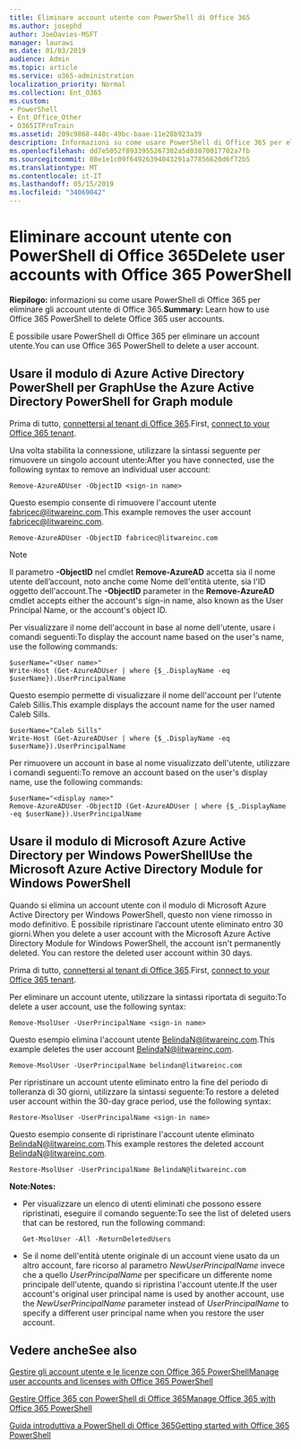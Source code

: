 ```yaml
---
title: Eliminare account utente con PowerShell di Office 365
ms.author: josephd
author: JoeDavies-MSFT
manager: laurawi
ms.date: 01/03/2019
audience: Admin
ms.topic: article
ms.service: o365-administration
localization_priority: Normal
ms.collection: Ent_O365
ms.custom:
- PowerShell
- Ent_Office_Other
- O365ITProTrain
ms.assetid: 209c9868-448c-49bc-baae-11e28b923a39
description: Informazioni su come usare PowerShell di Office 365 per eliminare gli account utente di Office 365.
ms.openlocfilehash: dd7e5052f8933955267302a5d03870017702a7fb
ms.sourcegitcommit: 08e1e1c09f64926394043291a77856620d6f72b5
ms.translationtype: MT
ms.contentlocale: it-IT
ms.lasthandoff: 05/15/2019
ms.locfileid: "34069042"
---
```

# <a name="delete-user-accounts-with-office-365-powershell"></a><span data-ttu-id="aad37-103">Eliminare account utente con PowerShell di Office 365</span><span class="sxs-lookup"><span data-stu-id="aad37-103">Delete user accounts with Office 365 PowerShell</span></span>

<span data-ttu-id="aad37-104">**Riepilogo:** informazioni su come usare PowerShell di Office 365 per eliminare gli account utente di Office 365.</span><span class="sxs-lookup"><span data-stu-id="aad37-104">**Summary:**  Learn how to use Office 365 PowerShell to delete Office 365 user accounts.</span></span>
  
<span data-ttu-id="aad37-105">È possibile usare PowerShell di Office 365 per eliminare un account utente.</span><span class="sxs-lookup"><span data-stu-id="aad37-105">You can use Office 365 PowerShell to delete a user account.</span></span>

   
## <a name="use-the-azure-active-directory-powershell-for-graph-module"></a><span data-ttu-id="aad37-106">Usare il modulo di Azure Active Directory PowerShell per Graph</span><span class="sxs-lookup"><span data-stu-id="aad37-106">Use the Azure Active Directory PowerShell for Graph module</span></span>

<span data-ttu-id="aad37-107">Prima di tutto, [connettersi al tenant di Office 365](connect-to-office-365-powershell.md#connect-with-the-azure-active-directory-powershell-for-graph-module).</span><span class="sxs-lookup"><span data-stu-id="aad37-107">First, [connect to your Office 365 tenant](connect-to-office-365-powershell.md#connect-with-the-azure-active-directory-powershell-for-graph-module).</span></span>

<span data-ttu-id="aad37-108">Una volta stabilita la connessione, utilizzare la sintassi seguente per rimuovere un singolo account utente:</span><span class="sxs-lookup"><span data-stu-id="aad37-108">After you have connected, use the following syntax to remove an individual user account:</span></span>
  
```
Remove-AzureADUser -ObjectID <sign-in name>
```

<span data-ttu-id="aad37-109">Questo esempio consente di rimuovere l'account utente fabricec@litwareinc.com.</span><span class="sxs-lookup"><span data-stu-id="aad37-109">This example removes the user account fabricec@litwareinc.com.</span></span>
  
```
Remove-AzureADUser -ObjectID fabricec@litwareinc.com
```

> [!NOTE]
> <span data-ttu-id="aad37-110">Il parametro **-ObjectID** nel cmdlet **Remove-AzureAD** accetta sia il nome utente dell’account, noto anche come Nome dell'entità utente, sia l'ID oggetto dell'account.</span><span class="sxs-lookup"><span data-stu-id="aad37-110">The **-ObjectID** parameter in the **Remove-AzureAD** cmdlet accepts either the account's sign-in name, also known as the User Principal Name, or the account's object ID.</span></span>
  
<span data-ttu-id="aad37-111">Per visualizzare il nome dell'account in base al nome dell'utente, usare i comandi seguenti:</span><span class="sxs-lookup"><span data-stu-id="aad37-111">To display the account name based on the user's name, use the following commands:</span></span>
  
```
$userName="<User name>"
Write-Host (Get-AzureADUser | where {$_.DisplayName -eq $userName}).UserPrincipalName
```

<span data-ttu-id="aad37-112">Questo esempio permette di visualizzare il nome dell'account per l'utente Caleb Sillis.</span><span class="sxs-lookup"><span data-stu-id="aad37-112">This example displays the account name for the user named Caleb Sills.</span></span>
  
```
$userName="Caleb Sills"
Write-Host (Get-AzureADUser | where {$_.DisplayName -eq $userName}).UserPrincipalName
```

<span data-ttu-id="aad37-113">Per rimuovere un account in base al nome visualizzato dell'utente, utilizzare i comandi seguenti:</span><span class="sxs-lookup"><span data-stu-id="aad37-113">To remove an account based on the user's display name, use the following commands:</span></span>
  
```
$userName="<display name>"
Remove-AzureADUser -ObjectID (Get-AzureADUser | where {$_.DisplayName -eq $userName}).UserPrincipalName
```

## <a name="use-the-microsoft-azure-active-directory-module-for-windows-powershell"></a><span data-ttu-id="aad37-114">Usare il modulo di Microsoft Azure Active Directory per Windows PowerShell</span><span class="sxs-lookup"><span data-stu-id="aad37-114">Use the Microsoft Azure Active Directory Module for Windows PowerShell</span></span>

<span data-ttu-id="aad37-p101">Quando si elimina un account utente con il modulo di Microsoft Azure Active Directory per Windows PowerShell, questo non viene rimosso in modo definitivo. È possibile ripristinare l’account utente eliminato entro 30 giorni.</span><span class="sxs-lookup"><span data-stu-id="aad37-p101">When you delete a user account with the Microsoft Azure Active Directory Module for Windows PowerShell, the account isn't permanently deleted. You can restore the deleted user account within 30 days.</span></span>

<span data-ttu-id="aad37-117">Prima di tutto, [connettersi al tenant di Office 365](connect-to-office-365-powershell.md#connect-with-the-microsoft-azure-active-directory-module-for-windows-powershell).</span><span class="sxs-lookup"><span data-stu-id="aad37-117">First, [connect to your Office 365 tenant](connect-to-office-365-powershell.md#connect-with-the-microsoft-azure-active-directory-module-for-windows-powershell).</span></span>


<span data-ttu-id="aad37-118">Per eliminare un account utente, utilizzare la sintassi riportata di seguito:</span><span class="sxs-lookup"><span data-stu-id="aad37-118">To delete a user account, use the following syntax:</span></span>
  
```
Remove-MsolUser -UserPrincipalName <sign-in name>
```

<span data-ttu-id="aad37-119">Questo esempio elimina l'account utente BelindaN@litwareinc.com.</span><span class="sxs-lookup"><span data-stu-id="aad37-119">This example deletes the user account BelindaN@litwareinc.com.</span></span>
  
```
Remove-MsolUser -UserPrincipalName belindan@litwareinc.com
```

<span data-ttu-id="aad37-120">Per ripristinare un account utente eliminato entro la fine del periodo di tolleranza di 30 giorni, utilizzare la sintassi seguente:</span><span class="sxs-lookup"><span data-stu-id="aad37-120">To restore a deleted user account within the 30-day grace period, use the following syntax:</span></span>
  
```
Restore-MsolUser -UserPrincipalName <sign-in name>
```

<span data-ttu-id="aad37-121">Questo esempio consente di ripristinare l'account utente eliminato BelindaN@litwareinc.com.</span><span class="sxs-lookup"><span data-stu-id="aad37-121">This example restores the deleted account BelindaN@litwareinc.com.</span></span>
  
```
Restore-MsolUser -UserPrincipalName BelindaN@litwareinc.com
```

 <span data-ttu-id="aad37-122">**Note:**</span><span class="sxs-lookup"><span data-stu-id="aad37-122">**Notes:**</span></span>
  
- <span data-ttu-id="aad37-123">Per visualizzare un elenco di utenti eliminati che possono essere ripristinati, eseguire il comando seguente:</span><span class="sxs-lookup"><span data-stu-id="aad37-123">To see the list of deleted users that can be restored, run the following command:</span></span>
    
  ```
  Get-MsolUser -All -ReturnDeletedUsers
  ```

- <span data-ttu-id="aad37-124">Se il nome dell'entità utente originale di un account viene usato da un altro account, fare ricorso al parametro _NewUserPrincipalName_ invece che a quello _UserPrincipalName_ per specificare un differente nome principale dell'utente, quando si ripristina l'account utente.</span><span class="sxs-lookup"><span data-stu-id="aad37-124">If the user account's original user principal name is used by another account, use the _NewUserPrincipalName_ parameter instead of _UserPrincipalName_ to specify a different user principal name when you restore the user account.</span></span>


## <a name="see-also"></a><span data-ttu-id="aad37-125">Vedere anche</span><span class="sxs-lookup"><span data-stu-id="aad37-125">See also</span></span>

[<span data-ttu-id="aad37-126">Gestire gli account utente e le licenze con Office 365 PowerShell</span><span class="sxs-lookup"><span data-stu-id="aad37-126">Manage user accounts and licenses with Office 365 PowerShell</span></span>](manage-user-accounts-and-licenses-with-office-365-powershell.md)
  
[<span data-ttu-id="aad37-127">Gestire Office 365 con PowerShell di Office 365</span><span class="sxs-lookup"><span data-stu-id="aad37-127">Manage Office 365 with Office 365 PowerShell</span></span>](manage-office-365-with-office-365-powershell.md)
  
[<span data-ttu-id="aad37-128">Guida introduttiva a PowerShell di Office 365</span><span class="sxs-lookup"><span data-stu-id="aad37-128">Getting started with Office 365 PowerShell</span></span>](getting-started-with-office-365-powershell.md)

